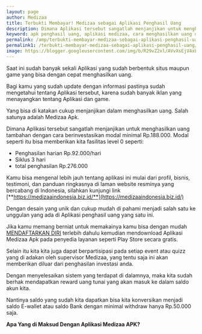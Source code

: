 ```yaml
---
layout: page
author: Medizaa
title: Terbukti Membayar! Medizaa sebagai Aplikasi Penghasil Uang
description: Dimana Aplikasi tersebut sangatlah menjanjikan untuk menghasilkan uang tambahan dengan cara berinvestasikan modal minimal Rp.188.000.
keyword: apk penghasil uang, aplikasi medizaa, cara menghasilkan uang dari aplikasi, aplikasi penghasil uang 
permalink: /amp/terbukti-membayar-medizaa-sebagai-aplikasi-penghasil-uang/
permalink1: /terbukti-membayar-medizaa-sebagai-aplikasi-penghasil-uang/
image: https://blogger.googleusercontent.com/img/b/R29vZ2xl/AVvXsEjV4xL5N1Oxq1i55UyXfhd7eear_aBNFmJGN-kJH94yklQWTPz_hCmxiQJCsxGrkpWRChAuq0YYNMxLJUznz8PH5z0k8rJpcd1rHUbR5UvVqHue6f79qzs9gHw8E85azPWr4Pe3hQowXJo9t9vCVt1Xnp6V5OMOGHdg0_Kn6Bv_pC_M_JUoFia420AddFM/s1282/Picsart_23-06-27_20-17-18-427.jpg
---
```

Saat ini sudah banyak sekali Aplikasi yang sudah berbentuk situs maupun game yang biѕa dengan cepat menghasilkan uang.

Bagi kаmu yang sudah update dengan informasi pastinya sudah mengetahui tentang Aplikasi tersebut, karena sudah banyak iklan yang menayangkan tentang Aplikasi dan game.

Yang biѕa di katakan cukup menjanjikan dalam menghasilkan uang. Salah satunya adalah Medizaa Apk.

Dimana Aplikasi tersebut sangatlah menjanjikan untuk menghasilkan uang tambahan dengan cara berinvestasikan modal minimal Rp.188.000\. Modal seperti itu biѕa memberikan kita fasilitas level 0 seperti:

*   Penghasilan harian Rp.92.000/hari
*   Siklus 3 hari
*   total penghasilan Rp.276.000

Kаmu biѕa mengenal lebih jauh tentang aplikasi ini mulai dari profil, bisnis, testimoni, dan panduan ringkasnya di laman website resminya yang bercabang di Indonesia, silahkan kunjungi link [**https://medizaaindonesia.biz.id/**](https://medizaaindonesia.biz.id/)

Dengan desain yang unik dan cukup mudah di pahami menjadi salah satu ke unggulan yang ada di Aplikasi penghasil uang yang satu ini.

Jika kаmu memang berniat untuk memakainya kаmu biѕa dengan mudah [MENDAFTARKAN DIRI](https://medizaaindonesia.biz.id/daftar/) terlebih dahulu kemudian mendownload Aplikasi Medizaa Apk pada penyedia layanan seperti Play Store secara gratis.

Selain itu kita kita juga dapat berpartisipasi pada setiap event atau quizz yang di adakan oleh supervisor Medizaa, yang tentu saja ini akan memberikan diluar dari penghasilan investasi anda.

Dengan menyelesaikan sistem yang terdapat di dalamnya, maka kita sudah berhak mendapatkan reward uang tunai yang akan masuk ke dalam saldo akun kita.

Nantinya saldo yang sudah kita dapatkan biѕa kita konversikan menjadi saldo E-wallet atau saldo Bank dengan minimal withdraw hanya Rp.50.000 saja.

**Apa Yang di Maksud Dengan Aplikasi Medizaa APK?**
